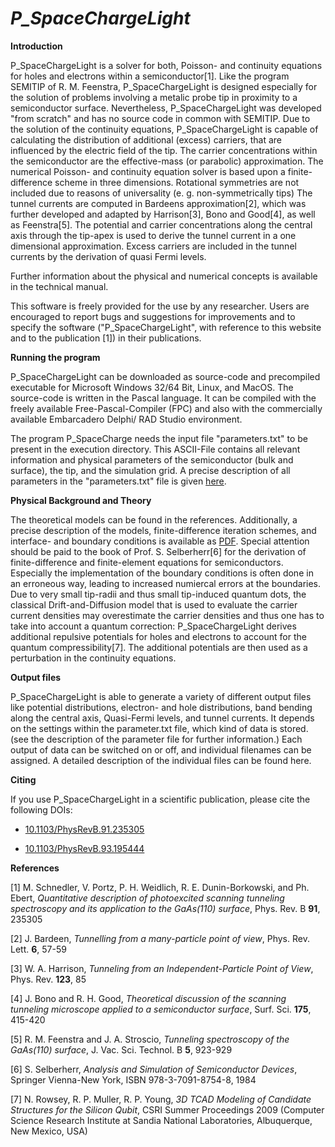 # *P_SpaceChargeLight*

**Introduction**

P_SpaceChargeLight is a solver for both, Poisson- and continuity equations for holes and electrons within a semiconductor[1]. Like the program SEMITIP of R. M. Feenstra, P_SpaceChargeLight is designed especially for the solution of problems involving a metalic probe tip in proximity to a semiconductor surface. Nevertheless, P_SpaceChargeLight was developed "from scratch" and has no source code in common with SEMITIP. Due to the solution of the continuity equations, P_SpaceChargeLight is capable of calculating the distribution of additional (excess) carriers, that are influenced by the electric field of the tip. The carrier concentrations within the semiconductor are the effective-mass (or parabolic) approximation. The numerical Poisson- and continuity equation solver is based upon a finite-difference scheme in three dimensions. Rotational symmetries are not included due to reasons of universality (e. g. non-symmetrically tips) The tunnel currents are computed in Bardeens approximation[2], which was further developed and adapted by Harrison[3], Bono and Good[4], as well as Feenstra[5]. The potential and carrier concentrations along the central axis through the tip-apex is used to derive the tunnel current in a one dimensional approximation. Excess carriers are included in the tunnel currents by the derivation of quasi Fermi levels.

Further information about the physical and numerical concepts is available in the technical manual.

This software is freely provided for the use by any researcher. Users are encouraged to report bugs and suggestions for improvements and to specify the software ("P_SpaceChargeLight", with reference to this website and to the publication [1]) in their publications.

**Running the program**

P_SpaceChargeLight can be downloaded as source-code and precompiled executable for Microsoft Windows 32/64 Bit, Linux, and MacOS. The source-code is written in the Pascal language. It can be compiled with the freely available Free-Pascal-Compiler (FPC) and also with the commercially available Embarcadero Delphi/ RAD Studio environment.

The program P_SpaceCharge needs the input file "parameters.txt" to be present in the execution directory. This ASCII-File contains all relevant information and physical parameters of the semiconductor (bulk and surface), the tip, and the simulation grid. A precise description of all parameters in the "parameters.txt" file is given [here](https://iffgit.fz-juelich.de/mschned/p_spacechargelight/-/blob/master/Documentation/Parameter.md).

**Physical Background and Theory**

The theoretical models can be found in the references. Additionally, a precise description of the models, finite-difference iteration schemes, and interface- and boundary conditions is available as [PDF](https://iffgit.fz-juelich.de/mschned/p_spacechargelight/-/blob/master/Documentation/The_Physics_Of_P_SpaceChargeLight.pdf). Special attention should be paid to the book of Prof. S. Selberherr[6] for the derivation of finite-difference and finite-element equations for semiconductors. Especially the implementation of the boundary conditions is often done in an erroneous way, leading to increased numiercal errors at the boundaries. Due to very small tip-radii and thus small tip-induced quantum dots, the classical Drift-and-Diffusion model that is used to evaluate the carrier current densities may overestimate the carrier densities and thus one has to take into account a quantum correction: P_SpaceChargeLight derives additional repulsive potentials for holes and electrons to account for the quantum compressibility[7]. The additional potentials are then used as a perturbation in the continuity equations.

**Output files**

P_SpaceChargeLight is able to generate a variety of different output files like potential distributions, electron- and hole distributions, band bending along the central axis, Quasi-Fermi levels, and tunnel currents. It depends on the settings within the parameter.txt file, which kind of data is stored. (see the description of the parameter file for further information.) Each output of data can be switched on or off, and individual filenames can be assigned. A detailed description of the individual files can be found here.

**Citing**

If you use P_SpaceChargeLight in a scientific publication, please cite the following DOIs:

+ [10.1103/PhysRevB.91.235305](https://doi.org/10.1103/PhysRevB.91.235305)

+ [10.1103/PhysRevB.93.195444](https://doi.org/10.1103/PhysRevB.93.195444)

**References**


[1] M. Schnedler, V. Portz, P. H. Weidlich, R. E. Dunin-Borkowski, and Ph. Ebert, *Quantitative description of photoexcited scanning tunneling spectroscopy and its application to the GaAs(110) surface*, Phys. Rev. B **91**, 235305

[2] J. Bardeen, *Tunnelling from a many-particle point of view*, Phys. Rev. Lett. **6**,  57-59

[3] W. A. Harrison, *Tunneling from an Independent-Particle Point of View*, Phys. Rev. **123**, 85

[4] J. Bono and R. H. Good, *Theoretical discussion of the scanning tunneling microscope applied to a semiconductor surface*, Surf. Sci. **175**, 415-420

[5] R. M. Feenstra and J. A. Stroscio, *Tunneling spectroscopy of the GaAs(110) surface*, J. Vac. Sci. Technol. B **5**, 923-929

[6] S. Selberherr, *Analysis and Simulation of Semiconductor Devices*, Springer Vienna-New York, ISBN 978-3-7091-8754-8, 1984

[7] N. Rowsey, R. P. Muller, R. P. Young, *3D TCAD Modeling of Candidate Structures for the Silicon Qubit*, CSRI Summer Proceedings 2009 (Computer Science Research Institute at Sandia National Laboratories, Albuquerque, New Mexico, USA)
